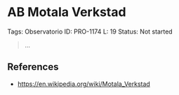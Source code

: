 # AB Motala Verkstad

Tags: Observatorio
ID: PRO-1174
L: 19
Status: Not started

> …
> 

## References

- https://en.wikipedia.org/wiki/Motala_Verkstad